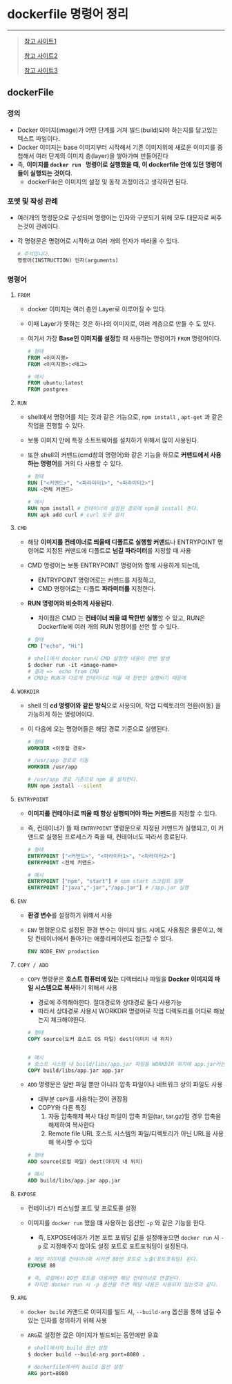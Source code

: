 # dockerfile 명령어 정리

---

>[참고 사이트1](https://acet.pe.kr/935)
>
>[참고 사이트2](https://devlog-wjdrbs96.tistory.com/296)
>
>[참고 사이트3](https://www.daleseo.com/dockerfile/)

## dockerFile 

### 정의 

- Docker 이미지(image)가 어떤 단계를 거쳐 빌드(build)되야 하는지를 담고있는 텍스트 파일이다. 
- Docker 이미지는 base 이미지부터 시작해서 기존 이미지위에 새로운 이미지를 중첩해서 여러 단계의 이미지 층(layer)을 쌓아가며 만들어진다
- 즉, **이미지를 `docker run ` 명령어로 실행했을 때, 이 dockerfile 안에 있던 명령어들이 실행되는 것이다.** 
  - dockerFile은 이미지의 설정 및 동작 과정이라고 생각하면 된다. 

### 포멧 및 작성 관례 

- 여러개의 명령문으로 구성되며 명령어는 인자와 구분되기 위해 모두 대문자로 써주는것이 관례이다. 

- 각 명령문은 명령어로 시작하고 여러 개의 인자가 따라올 수 있다. 

  ```dockerfile
  # 주석입니다. 
  명령어(INSTRUCTION) 인자(arguments)
  ```

### 명령어

1. `FROM`

   - docker 이미지는 여러 층인 Layer로 이루어질 수 있다. 

   - 이때 Layer가 뜻하는 것은 하나의 이미지로, 여러 계층으로 만들 수 도 있다. 

   - 여기서 가장 **Base인 이미지를 설정**할 때 사용하는 명령어가 `FROM` 명령어이다. 

     ```dockerfile
     # 형태 
     FROM <이미지명>
     FROM <이미지명>:<태그>
     
     # 예시 
     FROM ubuntu:latest
     FROM postgres
     ```

2. `RUN`

   - shell에서 명령어를 치는 것과 같은 기능으로, `npm install` , `apt-get` 과 같은 작업을 진행할 수 있다. 

   - 보통 이미지 안에 특정 소트트웨어를 설치하기 위해서 많이 사용된다. 

   - 또한 shell의 커맨드(cmd창의 명령어)와 같은 기능을 하므로 **커맨드에서 사용하는 명령어**를 거의 다 사용할 수 있다. 

     ```dockerfile
     # 형태 
     RUN ["<커맨드>", "<파라미터1>", "<파라미터2>"]
     RUN <전체 커맨드>
     
     # 예시 
     RUN npm install # 컨테이너의 설정된 경로에 npm을 install 한다. 
     RUN apk add curl # curl 도구 설치
     ```

3. `CMD`

   - 해당 **이미지를 컨테이너로 띄울때 디폴트로 실행할 커맨드**나 ENTRYPOINT 명령어로 지정된 커맨드에 디폴트로 **넘길 파라미터**를 지정할 때 사용 

   - CMD 명령어는 보통 ENTRYPOINT 명령어와 함께 사용하게 되는데,

     -  ENTRYPOINT 명령어로는 커맨드를 지정하고, 
     -  CMD 명령어로는 디폴트 **파라미터를** 지정한다. 

   - **RUN 명령어와 비슷하게 사용된다.** 

     - 차이점은 CMD 는 **컨테이너 띄울 떄 딱한번 실행**할 수 있고, RUN은 Dockerfile에 여러 개의 RUN 명령어를 선언 할 수 있다.

     ```dockerfile
     # 형태 
     CMD ["echo", "Hi"]
     
     # shell에서 docker run시 CMD 설정한 내용이 한번 발생
     $ docker run -it <image-name>
     # 결과 =>  echo from CMD 
     # CMD는 RUN과 다르게 컨테이너로 띄울 때 한번만 실행되기 때문에 
     ```

4. `WORKDIR`

   - shell 의 **cd 명령어와 같은 방식**으로 사용되어, 작업 디렉토리의 전환(이동) 을 가능하게 하는 명령어이다. 

   - 이 다음에 오는 명령어들은 해당 경로 기준으로 실행된다. 

     ```dockerfile
     # 형태 
     WORKDIR <이동할 경로>
     
     # /usr/app 경로로 이동
     WORKDIR /usr/app
     
     # /usr/app 경로 기준으로 npm 을 설치한다. 
     RUN npm install --silent
     ```

5. `ENTRYPOINT`

   - **이미지를 컨테이너로 띄울 때 항상 실행되어야 하는 커맨드**를 지정할 수 있다. 

   - 즉,  컨테이너가 뜰 때 `ENTRYPOINT` 명령문으로 지정된 커맨드가 실행되고, 이 커맨드로 실행된 프로세스가 죽을 때, 컨테이너도 따라서 종료된다. 

     ```dockerfile
     # 형태 
     ENTRYPOINT ["<커맨드>", "<파라미터1>", "<파라미터2>"]
     ENTRYPOINT <전체 커맨드>
     
     # 예시
     ENTRYPOINT ["npm", "start"] # npm start 스크립트 실행
     ENTRYPOINT ["java","-jar","/app.jar"] # /app.jar 실행 
     ```

6. `ENV`

   - **환경 변수**를 설정하기 위해서 사용

   - `ENV` 명령문으로 설정된 환경 변수는 이미지 빌드 시에도 사용됨은 물론이고, 해당 컨테이너에서 돌아가는 애플리케이션도 접근할 수 있다. 

     ```dockerfile
     ENV NODE_ENV production
     ```

7. `COPY / ADD`

   - `COPY` 명령문은 **호스트 컴퓨터에 있는** 디렉터리나 파일을 **Docker 이미지의 파일 시스템으로 복사**하기 위해서 사용

     - 경로에 주의해야한다. 절대경로와 상대경로 둘다 사용가능
     - 따라서 상대경로 사용시 WORKDIR 명령어로 작업 디렉토리를 어디로 해놨는지 체크해야한다. 

     ```dockerfile
     # 형태 
     COPY source(도커 호스트 OS 파일) dest(이미지 내 위치)
     
     
     # 예시 
     # 호스트 시스템 내 build/libs/app.jar 파일을 WORKDIR 위치에 app.jar라는 이름으로 복사한다
     COPY build/libs/app.jar app.jar
     ```

   - `ADD` 명령문은 일반 파일 뿐만 아니라 압축 파일이나 네트워크 상의 파일도 사용

     - 대부분 `COPY`를 사용하는것이 권장됨 
     - COPY와 다른 특징
       1. 자동 압축해제
          복사 대상 파일이 압축 파일(tar, tar.gz)일 경우 압축을 해제하여 복사한다
       2. Remote file URL
          호스트 시스템의 파일/디렉토리가 아닌 URL을 사용해 복사할 수 있다

     ```dockerfile
     # 형태 
     ADD source(로컬 파일) dest(이미지 내 위치)
     
     # 예시 
     ADD build/libs/app.jar app.jar
     ```

8. `EXPOSE`

   - 컨테이너가 리스닝할 포트 및 프로토콜 설정

   - 이미지를 `docker run` 했을 떄 사용하는 옵션인 `-p` 와 같은 기능을 한다. 

     - 즉, EXPOSE에대가 기본 포트 포워딩 값을 설정해놓으면 `docker run` 시 `-p` 로 지정해주지 않아도 설정 포트로 포트포워딩이 설정된다. 

     ```dockerfile
     # 해당 이미지를 컨테이너화 시키면 80번 포트로 노출(포트포워딩) 된다. 
     EXPOSE 80
     
     # 즉, 로컬에서 80번 포트를 이용하면 해당 컨테이너로 연결된다. 
     # 하지만 docker run 시 -p 옵션을 주면 해당 내용은 사용되지 않는것과 같다. 
     ```

9. `ARG`

   - `docker build` 커맨드로 이미지를 빌드 시, `--build-arg` 옵션을 통해 넘길 수 있는 인자를 정의하기 위해 사용

   - `ARG`로 설정한 값은 이미지가 빌드되는 동안에만 유효

     ```dockerfile
     # shell에서의 build 옵션 설정  
     $ docker build --build-arg port=8080 .
     
     # dockerfile에서의 build 옵션 설정 
     ARG port=8080
     ```

   